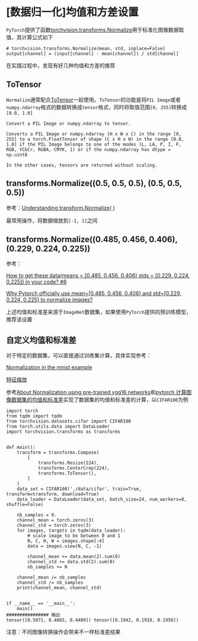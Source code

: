 
# [数据归一化]均值和方差设置

`PyTorch`提供了函数[torchvision.transforms.Normalize](https://pytorch.org/docs/master/torchvision/transforms.html#torchvision.transforms.Normalize)用于标准化图像数据取值，其计算公式如下

```
# torchvision.transforms.Normalize(mean, std, inplace=False)
output[channel] = (input[channel] - mean[channel]) / std[channel]
```

在实践过程中，发现有好几种均值和方差的推荐

## ToTensor

`Normalize`通常配合[ToTensor](https://pytorch.org/docs/master/torchvision/transforms.html#torchvision.transforms.ToTensor)一起使用。`ToTensor`的功能是将`PIL Image`或者`numpy.ndarray`格式的数据转换成`tensor`格式，同时将取值范围`[0, 255]`转换成`[0.0, 1.0]`

```
Convert a PIL Image or numpy.ndarray to tensor.

Converts a PIL Image or numpy.ndarray (H x W x C) in the range [0, 255] to a torch.FloatTensor of shape (C x H x W) in the range [0.0, 1.0] if the PIL Image belongs to one of the modes (L, LA, P, I, F, RGB, YCbCr, RGBA, CMYK, 1) or if the numpy.ndarray has dtype = np.uint8

In the other cases, tensors are returned without scaling.
```

## transforms.Normalize((0.5, 0.5, 0.5), (0.5, 0.5, 0.5))

参考：[Understanding transform.Normalize( )](https://discuss.pytorch.org/t/understanding-transform-normalize/21730)

最常用操作，将数据缩放到`[-1, 1]`之间

## transforms.Normalize((0.485, 0.456, 0.406), (0.229, 0.224, 0.225))

参考：

[How to get these data(means = [0.485, 0.456, 0.406] stds = [0.229, 0.224, 0.225]) in your code? #6](https://github.com/jacobgil/pytorch-grad-cam/issues/6)

[Why Pytorch officially use mean=[0.485, 0.456, 0.406] and std=[0.229, 0.224, 0.225] to normalize images?](https://stackoverflow.com/questions/58151507/why-pytorch-officially-use-mean-0-485-0-456-0-406-and-std-0-229-0-224-0-2)

上述均值和标准差来源于`ImageNet`数据集，如果使用`PyTorch`提供的预训练模型，推荐该设置

## 自定义均值和标准差

对于特定的数据集，可以直接通过训练集计算。具体实现参考：

[Normalization in the mnist example](https://discuss.pytorch.org/t/normalization-in-the-mnist-example/457/27)

[ 特征缩放](https://blog.zhujian.life/posts/dea583b1.html)

参考[About Normalization using pre-trained vgg16 networks](https://discuss.pytorch.org/t/about-normalization-using-pre-trained-vgg16-networks/23560)和[pytorch 计算图像数据集的均值和标准差](https://www.cnblogs.com/wanghui-garcia/p/11448460.html)实现了数据集的均值和标准差的计算，以`CIFAR100`为例

```
import torch
from tqdm import tqdm
from torchvision.datasets.cifar import CIFAR100
from torch.utils.data import DataLoader
import torchvision.transforms as transforms


def main():
    transform = transforms.Compose(
        [
            transforms.Resize(224),
            transforms.CenterCrop(224),
            transforms.ToTensor(),
        ]
    )
    data_set = CIFAR100('./data/cifar', train=True, transform=transform, download=True)
    data_loader = DataLoader(data_set, batch_size=24, num_workers=8, shuffle=False)

    nb_samples = 0.
    channel_mean = torch.zeros(3)
    channel_std = torch.zeros(3)
    for images, targets in tqdm(data_loader):
        # scale image to be between 0 and 1
        N, C, H, W = images.shape[:4]
        data = images.view(N, C, -1)

        channel_mean += data.mean(2).sum(0)
        channel_std += data.std(2).sum(0)
        nb_samples += N

    channel_mean /= nb_samples
    channel_std /= nb_samples
    print(channel_mean, channel_std)


if __name__ == '__main__':
    main()
################ 输出
tensor([0.5071, 0.4865, 0.4409]) tensor([0.1942, 0.1918, 0.1958])
```

注意：不同图像转换操作会带来不一样标准差结果